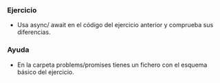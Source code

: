### Ejercicio
  * Usa async/ await en el código del ejercicio anterior y comprueba sus diferencias.

### Ayuda
  * En la carpeta problems/promises tienes un fichero con el esquema básico del ejercicio.